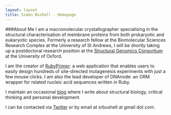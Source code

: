 ```yaml
---
layout: layout
title: Simon Bushell - Homepage
---
```


###About Me
I am a macromolecular crystallographer specialising in the structural characterisation of membrane proteins from both prokaryotic and eukaryotic species. Formerly a research fellow at the Biomolecular Sciences Research Complex at the University of St Andrews, I will be shortly taking up a postdoctoral research position at the [Structural Genomics Consortium](http://www.thesgc.org) at the University of Oxford. 

I am the creator of [RubyPrimer](http://rubyprimer.herokuapp.com]): a web application that enables users to easily design hundreds of site-directed mutagenesis experiments with just a few mouse clicks. I am also the lead developer of DNAnode: an ORM wrapper for related nucleic acid sequences written in Ruby. 

I maintain an occasional [blog](/blog) where I write about structural biology, critical thinking and personal development. 

I can be contacted via [Twitter](http://www.twitter.com/DrSimonBushell) or by email at srbushell at gmail dot com. 